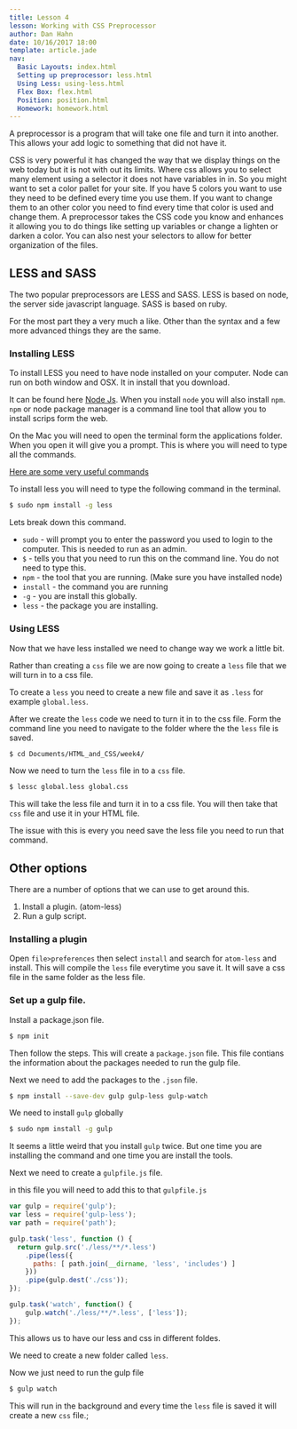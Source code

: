 ```yaml
---
title: Lesson 4
lesson: Working with CSS Preprocessor
author: Dan Hahn
date: 10/16/2017 18:00
template: article.jade
nav:
  Basic Layouts: index.html
  Setting up preprocessor: less.html
  Using Less: using-less.html
  Flex Box: flex.html
  Position: position.html
  Homework: homework.html
---
```


A preprocessor is a program that will take one file and turn it into another.  This allows your add logic to something that did not have it.  

CSS is very powerful it has changed the way that we display things on the web today but it is not with out its limits.   Where css allows you to select many element using a selector it does not have variables in in.  So you might want to set a color pallet for your site.  If you have 5 colors you want to use they need to be defined every time you use them.  If you want to change them to an other color you need to find every time that color is used and change them.  A preprocessor takes the CSS code you know and enhances it allowing you to do things like setting up variables or change a lighten or darken a color.  You can also nest your selectors to allow for better organization of the files.

## LESS and SASS

The two popular preprocessors are LESS and SASS.  LESS is based on node, the server side javascript language.  SASS is based on ruby.  

For the most part they a very much a like.  Other than the syntax and a few more advanced things they are the same.  

### Installing LESS

To install LESS you need to have node installed on your computer.  Node can run on both window and OSX.  It in install that you download.  

It can be found here [Node Js](https://nodejs.org/en/).  When you install `node` you will also install `npm`.  `npm` or node package manager is a command line tool that allow you to install scrips form the web.  

On the Mac you will need to open the terminal form the applications folder.  When you open it will give you a prompt.  This is where you will need to type all the commands.  

[Here are some very useful commands](https://ashleynolan.co.uk/blog/getting-started-with-terminal)

To install less you will need to type the following command in the terminal.

```bash
$ sudo npm install -g less
```

Lets break down this command.

* `sudo` - will prompt you to enter the password you used to login to the computer.  This is needed to run as an admin.
* `$` - tells you that you need to run this on the command line.  You do not need to type this.
* `npm` - the tool that you are running.  (Make sure you have installed node)
* `install` - the command you are running
* `-g` - you are install this globally.
* `less` - the package you are installing.

### Using LESS

Now that we have less installed we need to change way we work a little bit.

Rather than creating a `css` file we are now going to create a `less` file that we will turn in to a css file.

To create a `less` you need to create a new file and save it as `.less`  for example `global.less`.

After we create the `less` code we need to turn it in to the css file.  Form the command line you need to navigate to the folder where the the `less` file is saved.  

```bash
$ cd Documents/HTML_and_CSS/week4/
```

Now we need to turn the `less` file in to a `css` file.

```bash
$ lessc global.less global.css
```
This will take the less file and turn it in to a css file.   You will then take that `css` file and use it in your HTML file.

The issue with this is every you need save the less file you need to run that command.  

## Other options

There are a number of options that we can use to get around this.  

1. Install a plugin.  (atom-less)
2. Run a gulp script.

### Installing a plugin

Open `file>preferences` then select `install` and search for `atom-less` and install.  This will compile the `less` file everytime you save it.  It will save a css file in the same folder as the less file.

### Set up a gulp file.

Install a package.json file.  

```bash
$ npm init
```

Then follow the steps.  This will create a `package.json` file.  This file contians the information about the packages needed to run the gulp file.

Next we need to add the packages to the `.json` file.

```bash
$ npm install --save-dev gulp gulp-less gulp-watch
```

We need to install `gulp` globally

```bash
$ sudo npm install -g gulp
```

It seems a little weird that you install `gulp` twice.  But one time you are installing the command and one time you are install the tools.

Next we need to create a `gulpfile.js` file.  

in this file you will need to add this to that `gulpfile.js`

```js
var gulp = require('gulp');
var less = require('gulp-less');
var path = require('path');

gulp.task('less', function () {
  return gulp.src('./less/**/*.less')
    .pipe(less({
      paths: [ path.join(__dirname, 'less', 'includes') ]
    }))
    .pipe(gulp.dest('./css'));
});

gulp.task('watch', function() {
    gulp.watch('./less/**/*.less', ['less']);
});
```

This allows us to have our less and css in different foldes.

We need to create a new folder called `less`.

Now we just need to run the gulp file

```bash
$ gulp watch
```

This will run in the background and every time the `less` file is saved it will create a new `css` file.;
